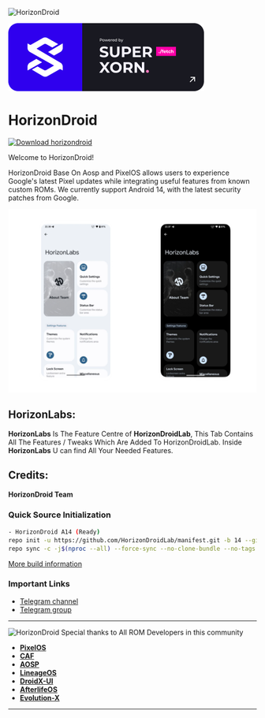 ![HorizonDroid](https://github.com/zamkara/.github/blob/main/horizon.svg) 


![SuperXorn](https://github.com/ryzenforce990/ryzenforce990/blob/main/Frame%2056.png) 


HorizonDroid
===========

[![Download horizondroid](https://img.shields.io/sourceforge/dt/horizondroid.svg)](https://sourceforge.net/projects/horizondroid/files/latest/download)

Welcome to HorizonDroid!

HorizonDroid Base On Aosp and PixelOS allows users to experience Google's latest Pixel updates while integrating useful features from known custom ROMs.
We currently support Android 14, with the latest security patches from Google.

<p align="center">
<img src="https://github.com/ryzenforce990/ryzenforce990/blob/main/20240210_231505.png" />
</p>

HorizonLabs:
------------------------

**HorizonLabs** Is The Feature Centre of **HorizonDroidLab**, This Tab Contains All The Features / Tweaks Which Are Added To HorizonDroidLab.
Inside **HorizonLabs** U can find All Your Needed Features.

Credits:
-------
 **HorizonDroid Team**

### Quick Source Initialization ###
```bash
- HorizonDroid A14 (Ready)
repo init -u https://github.com/HorizonDroidLab/manifest.git -b 14 --git-lfs
repo sync -c -j$(nproc --all) --force-sync --no-clone-bundle --no-tags
```

[More build information](https://github.com/HorizonDroidLab/manifest)

### Important Links

- [Telegram channel](https://t.me/horizondroid)
- [Telegram group](https://t.me/HorizonDroidChat)

-----------------------------------------------------------------------------
![HorizonDroid](https://github.com/zamkara/.github/blob/main/credit.svg)
 Special thanks to All ROM Developers in this community
 * [**PixelOS**](https://github.com/PixelOS-Fourteen)
 * [**CAF**](https://source.codeaurora.org)
 * [**AOSP**](https://android.googlesource.com)
 * [**LineageOS**](https://github.com/LineageOS)
 * [**DroidX-UI**](https://github.com/DroidX-UI)
 * [**AfterlifeOS**](https://github.com/AfterLifePrjkt13)
 * [**Evolution-X**](https://github.com/Evolution-X)

-----------------------------------------------------------------------------
